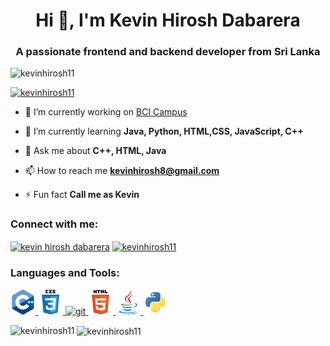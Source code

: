 <h1 align="center">Hi 👋, I'm Kevin Hirosh Dabarera</h1>
<h3 align="center">A passionate frontend and backend developer from Sri Lanka</h3>

<p align="left"> <img src="https://komarev.com/ghpvc/?username=kevinhirosh11&label=Profile%20views&color=0e75b6&style=flat" alt="kevinhirosh11" /> </p>

<p align="left"> <a href="https://github.com/ryo-ma/github-profile-trophy"><img src="https://github-profile-trophy.vercel.app/?username=kevinhirosh11&theme=onedark" alt="kevinhirosh11" /></a> </p>

- 🔭 I’m currently working on [BCI Campus](https://www.bci.lk/)

- 🌱 I’m currently learning **Java, Python, HTML,CSS, JavaScript, C++**

- 💬 Ask me about **C++, HTML, Java**

- 📫 How to reach me **kevinhirosh8@gmail.com**

- ⚡ Fun fact **Call me as Kevin**

<h3 align="left">Connect with me:</h3>
<p align="left">
<a href="https://linkedin.com/in/kevin hirosh dabarera" target="blank"><img align="center" src="https://raw.githubusercontent.com/rahuldkjain/github-profile-readme-generator/master/src/images/icons/Social/linked-in-alt.svg" alt="kevin hirosh dabarera" height="30" width="40" /></a>
<a href="https://instagram.com/kevinhirosh11" target="blank"><img align="center" src="https://raw.githubusercontent.com/rahuldkjain/github-profile-readme-generator/master/src/images/icons/Social/instagram.svg" alt="kevinhirosh11" height="30" width="40" /></a>
</p>

<h3 align="left">Languages and Tools:</h3>
<p align="left"> <a href="https://www.w3schools.com/cpp/" target="_blank" rel="noreferrer"> <img src="https://raw.githubusercontent.com/devicons/devicon/master/icons/cplusplus/cplusplus-original.svg" alt="cplusplus" width="40" height="40"/> </a> <a href="https://www.w3schools.com/css/" target="_blank" rel="noreferrer"> <img src="https://raw.githubusercontent.com/devicons/devicon/master/icons/css3/css3-original-wordmark.svg" alt="css3" width="40" height="40"/> </a> <a href="https://git-scm.com/" target="_blank" rel="noreferrer"> <img src="https://www.vectorlogo.zone/logos/git-scm/git-scm-icon.svg" alt="git" width="40" height="40"/> </a> <a href="https://www.w3.org/html/" target="_blank" rel="noreferrer"> <img src="https://raw.githubusercontent.com/devicons/devicon/master/icons/html5/html5-original-wordmark.svg" alt="html5" width="40" height="40"/> </a> <a href="https://www.java.com" target="_blank" rel="noreferrer"> <img src="https://raw.githubusercontent.com/devicons/devicon/master/icons/java/java-original.svg" alt="java" width="40" height="40"/> </a> <a href="https://www.python.org" target="_blank" rel="noreferrer"> <img src="https://raw.githubusercontent.com/devicons/devicon/master/icons/python/python-original.svg" alt="python" width="40" height="40"/> </a> </p>

<p><img align="left" src="https://github-readme-stats.vercel.app/api/top-langs?username=kevinhirosh11&show_icons=true&locale=en&layout=compact" alt="kevinhirosh11" /></p>

<p>&nbsp;<img align="center" src="https://github-readme-stats.vercel.app/api?username=kevinhirosh11&show_icons=true&locale=en" alt="kevinhirosh11" /></p>
